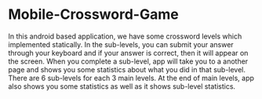 # Mobile-Crossword-Game
In this android based application, we have some crossword levels which implemented statically. 
In the sub-levels, you can submit your answer through your keyboard and if your answer is correct, then 
it will appear on the screen. When you complete a sub-level, app will take you to a another page and 
shows you some statistics about what you did in that sub-level. 
There are 6 sub-levels for each 3 main levels. At the end of main levels, app also shows you some statistics 
as well as it shows sub-level statistics.
